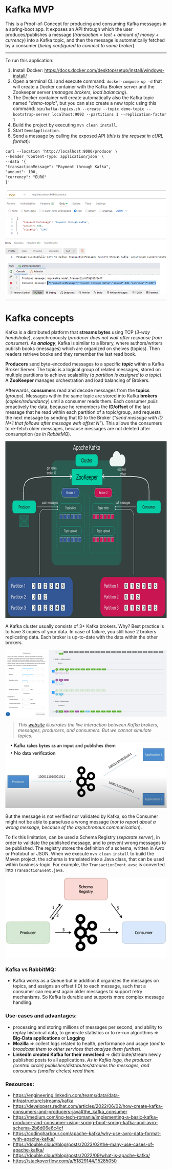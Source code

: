 # Kafka MVP
This is a Proof-of-Concept for producing and consuming Kafka messages in a spring-boot app. It exposes an API through which the user produces/publishes a message (_transaction = text + amount of money + currency_) into a Kafka topic, and then the message is automatically fetched by a consumer (_being configured to connect to same broker_).

---

To run this application:
1) Install Docker: https://docs.docker.com/desktop/setup/install/windows-install/
2) Open a terminal CLI and execute command: `docker-compose up -d` that will create a Docker container with the Kafka Broker server and the Zookeeper server (_manages brokers, load balancing_).
3) The Docker container will create automatically also the Kafka topic named "_demo-topic_", but you can also create a new topic using this command: `bin/kafka-topics.sh --create --topic demo-topic --bootstrap-server localhost:9092 --partitions 1 --replication-factor 1`
4) Build the project by executing `mvn clean install`.
5) Start `DemoApplication`.
6) Send a message by calling the exposed API (_this is the request in cURL format_):
```
curl --location 'http://localhost:8080/produce' \
--header 'Content-Type: application/json' \
--data '{
"transactionMessage": "Payment through Kafka",
"amount": 100,
"currency": "EURO"
}'
```

![Kafka app runtime.png](Kafka%20app%20runtime.png)

---

# Kafka concepts

Kafka is a distributed platform that **streams bytes** using TCP (_3-way handshake_), asynchronously (_producer does not wait after response from consumer_). As **_analogy_**, Kafka is similar to a library, where authors/writers publish books (messages) which are organized on shelves (topics). Then readers retrieve books and they remember the last read book.

**Producers** send byte-encoded messages to a specific _**topic**_ within a Kafka Broker Server. The topic is a logical group of related messages, stored on multiple partitions to achieve scalability (_a partition is assigned to a topic_). A **ZooKeeper** manages orchestration and load balancing of Brokers.

Afterwards, **consumers** read and decode messages from the **topics** (_groups_). Messages within the same topic are stored into Kafka **brokers** (_copies/redundancy_) until a consumer reads them. Each consumer _pulls_ proactively the data, because he remembers the **ID/offset** of the last message that he read within each partition of a topic/group, and requests the next message by sending that ID to the Broker (_"send message with ID N+1 that follows after message with offset N"_). This allows the consumers to re-fetch older messages, because messages are not deleted after consumption (_as in RabbitMQ_).

<img alt="Kafka cluster sample.png" height="550" src="Kafka%20cluster%20sample.png"/>

A Kafka cluster usually consists of 3+ Kafka brokers. Why? Best practice is to have 3 copies of your data. In case of failure, you still have 2 brokers replicating data. Each broker is up-to-date with the data within the other brokers.

![Kafka example.png](Kafka%20example.png)

> _This [website](https://softwaremill.com/kafka-visualisation/) illustrates the live interaction between Kafka brokers, messages, producers, and consumers. But we cannot simulate topics._

![Kafka serialization and deserialization.png](Kafka%20serialization%20and%20deserialization.png)

But the message is not verified nor validated by Kafka, so the Consumer might not be able to parse/use a wrong message (_nor to report about a wrong message, because of the asynchronous communication_).

To fix this limitation, can be used a Schema Registry (_separate server_), in order to validate the published message, and to prevent wrong messages to be published. The registry stores the definition of a schema, written in Avro or Protobuf or JSON. When we execute `mvn clean install` to build the Maven project, the schema is translated into a Java class, that can be used within business-logic. For example, the `TransactionEvent.avsc` is converted into `TransactionEvent.java`.

![Kafka schema registry.png](Kafka%20schema%20registry.png)

### Kafka vs RabbitMQ:
* Kafka works as a Queue but in addition it organizes the messages on topics, and assigns an offset (ID) to each message, such that a consumer can request again older messages to support retry mechanisms. So Kafka is durable and supports more complex message handling.

### Use-cases and advantages:
* processing and storing millions of messages per second, and ability to replay historical data, to generate statistics or to re-run algorithms => **Big-Data applications** or **Logging**
* **Mozilla** => collect logs related to health, performance and usage (_and to broadcast them to other services that analyze them further_).
* **LinkedIn created Kafka for their newsfeed** => distribute/stream newly published posts to all applications. _As in Kafka logo, the producer (central circle) publishes/distributes/streams the messages, and consumers (smaller circles) read them._

### Resources:
* https://engineering.linkedin.com/teams/data/data-infrastructure/streams/kafka
* https://developers.redhat.com/articles/2022/06/02/how-create-kafka-consumers-and-producers-java#the_kafka_consumer
* https://medium.com/ing-tech-romania/implementing-a-basic-kafka-producer-and-consumer-using-spring-boot-spring-kafka-and-avro-schema-2b6d06e6c4cf
* https://codingharbour.com/apache-kafka/why-use-avro-data-format-with-apache-kafka/
* https://double.cloud/blog/posts/2023/03/the-many-use-cases-of-apache-kafka/
* https://double.cloud/blog/posts/2022/09/what-is-apache-kafka/
* https://stackoverflow.com/a/51829144/15285050
